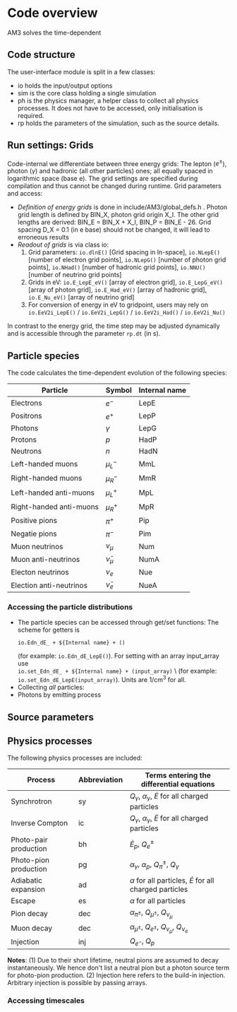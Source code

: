 # Code overview

AM3 solves the time-dependent 

## Code structure

The user-interface module is split in a few classes:
  * io holds the input/output options
  * sim is the core class holding a single simulation
  * ph is the physics manager, a helper class to collect all physics processes. It does not have to be accessed, only initialisation is required.
  * rp holds the parameters of the simulation, such as the source details.

## Run settings: Grids

Code-internal we differentiate between three energy grids: The lepton ($e^\pm$), photon ($\gamma$) and hadronic (all other particles) ones; all equally spaced in logarithmic space (base e). The grid settings are specified during compilation and thus cannot be changed during runtime. 
Grid parameters and access:
* *Definition of energy grids* is done in include/AM3/global_defs.h .
    Photon grid length is defined by BIN_X, photon grid origin X_I. The other grid lengths are derived: BIN_E = BIN_X + X_I, BIN_P = BIN_E - 26. Grid spacing D_X = 0.1 (in e base) should not be changed, it will lead to erroneous results
* *Readout of grids* is via class io:
    1. Grid parameters: `io.dlnE()` [Grid spacing in ln-space], `io.NLepE()` [number of electron grid points], `io.NLepG()` [number of photon grid points], `io.NHad()` [number of hadronic grid points], `io.NNU()` [number of neutrino grid points] 
    2. Grids in eV: `io.E_LepE_eV()` [array of electron grid], `io.E_LepG_eV()` [array of photon grid], `io.E_Had_eV()` [array of hadronic grid], `io.E_Nu_eV()` [array of neutrino grid]
    3. For conversion of energy in eV to gridpoint, users may rely on `io.EeV2i_LepE()` / `io.EeV2i_LepG()` / `io.EeV2i_Had()` / `io.EeV2i_Nu()`

In contrast to the energy grid, the time step may be adjusted dynamically and is accessible through the parameter `rp.dt` (in s). 

## Particle species

The code calculates the time-dependent evolution of the following species:

|Particle                   |Symbol             |Internal name  |
| -------------             | ---------         | -----------   |
| Electrons                 | $e^-$             | LepE          |
| Positrons                 | $e^+$             | LepP          |
| Photons                   | $\gamma$          | LepG          |
| Protons                   | $p$               | HadP          |
| Neutrons                  | $n$               | HadN          |
| Left-handed muons         | $\mu^-_L$         | MmL           |
| Right-handed muons        | $\mu^-_R$         | MmR           |
| Left-handed anti-muons    | $\mu^+_L$         | MpL           |
| Right-handed anti-muons   | $\mu^+_R$         | MpR           |
| Positive pions            | $\pi^+$           | Pip           |
| Negatie pions             | $\pi^-$           | Pim           |
| Muon neutrinos            | $\nu_\mu$         | Num           |
| Muon anti-neutrinos       | $\bar{\nu}_\mu$   | NumA          |
| Electon neutrinos         | $\nu_e$           | Nue           |
| Election anti-neutrinos   | $\bar{\nu}_e$     | NueA          |

### Accessing the particle distributions

* The particle species can be accessed through get/set functions: 
    The scheme for getters is 
    ````
    io.Edn_dE_ + ${Internal name} + () 
    ````
    (for example: `io.Edn_dE_LepE()`). For setting with an array input_array use \
    `io.set_Edn_dE_ + ${Internal name} + (input_array)` 
    \ 
    (for example: `io.set_Edn_dE_LepE(input_array)`). 
    Units are 1/cm$^3$ for all.
* Collecting *all* particles: 
* Photons by emitting process

## Source parameters



## Physics processes

The following physics processes are included: 

|Process                |Abbreviation   | Terms entering the differential equations                         |
|--------               | ------------  | ------------------------------                                    |   
|Synchrotron            | sy            | $Q_\gamma$, $\alpha_\gamma$, $\dot{E}$ for all charged particles  |
|Inverse Compton        | ic            | $Q_\gamma$, $\alpha_\gamma$, $\dot{E}$ for all charged particles  |
|Photo-pair production  | bh            | $\dot{E}_p$, $Q_e^{\pm}$                                          |
|Photo-pion production  | pg            | $\alpha_{\gamma}$, $\alpha_p$, $Q_\pi^{\pm}$, $Q_\gamma$          |
|Adiabatic expansion    | ad            | $\alpha$ for all particles, $\dot{E}$ for all charged particles  |
|Escape                 | es            | $\alpha$ for all particles                                       |
|Pion decay             | dec           | $\alpha_{\pi^\pm}$, $Q_{\mu^\pm}$, $Q_{\nu_\mu}$                  |
|Muon decay             | dec           | $\alpha_{\mu^\pm}$, $Q_{e^\pm}$, $Q_{\nu_\mu}$, $Q_{\nu_e}$       |
|Injection              | inj           | $Q_{e^{-}}$, $Q_p$                                                |

**Notes**: (1) Due to their short lifetime, neutral pions are assumed to decay instantaneously. We hence don't list a neutral pion but a photon source term for photo-pion production. (2) Injection here refers to the build-in injection. Arbitrary injection is possible by passing arrays. 

### Accessing timescales
